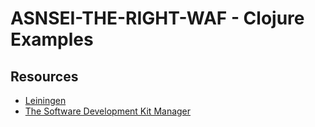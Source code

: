 # ASNSEI-THE-RIGHT-WAF - Clojure Examples

## Resources

-   [Leiningen](https://leiningen.org/)
-   [The Software Development Kit Manager](https://sdkman.io/)
